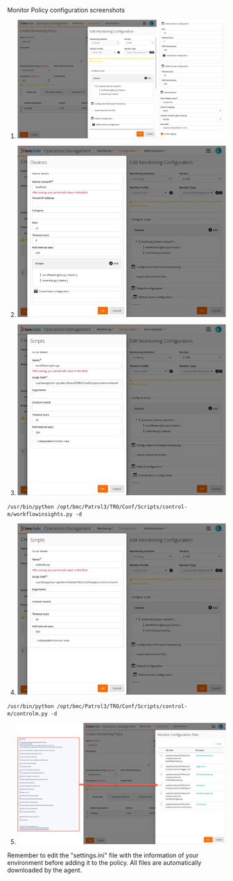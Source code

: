 Monitor Policy configuration screenshots

1) ![control-m_config1.png](control-m_config1.png)

2) ![control-m_config2.png](control-m_config2.png)

3) ![control-m_config3.png](control-m_config3.png)

`/usr/bin/python /opt/bmc/Patrol3/TRO/Conf/Scripts/control-m/workflowinsights.py -d`

4) ![control-m_config4.png](control-m_config4.png)

`/usr/bin/python /opt/bmc/Patrol3/TRO/Conf/Scripts/control-m/controlm.py -d`

5) ![control-m_config5.png](control-m_config5.png)

Remember to edit the "settings.ini" file with the information of your environment before adding it to the policy.
All files are automatically downloaded by the agent.

